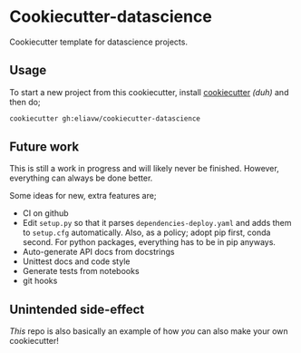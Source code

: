 Cookiecutter-datascience
========================

Cookiecutter template for datascience projects.

Usage
-----
To start a new project from this cookiecutter, install [cookiecutter](https://cookiecutter.readthedocs.io/en/latest/) _(duh)_ and then do;

```bash
cookiecutter gh:eliavw/cookiecutter-datascience
``` 

Future work
-----------

This is still a work in progress and will likely never be finished. However, everything can always be done better. 

Some ideas for new, extra features are;

- CI on github
- Edit `setup.py` so that it parses `dependencies-deploy.yaml` and adds them to `setup.cfg` automatically. Also, as a policy; adopt pip first, conda second. For python packages, everything has to be in pip anyways.
- Auto-generate API docs from docstrings
- Unittest docs and code style
- Generate tests from notebooks
- git hooks

Unintended side-effect
----------------------

_This_ repo is also basically an example of how _you_ can also make your own cookiecutter!

